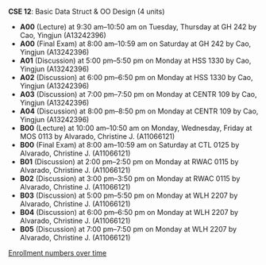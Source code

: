 **CSE 12**: Basic Data Struct & OO Design (4 units)

- **A00** (Lecture) at 9:30 am–10:50 am on Tuesday, Thursday at GH 242 by Cao, Yingjun (A13242396)
- **A00** (Final Exam) at 8:00 am–10:59 am on Saturday at GH 242 by Cao, Yingjun (A13242396)
- **A01** (Discussion) at 5:00 pm–5:50 pm on Monday at HSS 1330 by Cao, Yingjun (A13242396)
- **A02** (Discussion) at 6:00 pm–6:50 pm on Monday at HSS 1330 by Cao, Yingjun (A13242396)
- **A03** (Discussion) at 7:00 pm–7:50 pm on Monday at CENTR 109 by Cao, Yingjun (A13242396)
- **A04** (Discussion) at 8:00 pm–8:50 pm on Monday at CENTR 109 by Cao, Yingjun (A13242396)
- **B00** (Lecture) at 10:00 am–10:50 am on Monday, Wednesday, Friday at MOS 0113 by Alvarado, Christine J. (A11066121)
- **B00** (Final Exam) at 8:00 am–10:59 am on Saturday at CTL 0125 by Alvarado, Christine J. (A11066121)
- **B01** (Discussion) at 2:00 pm–2:50 pm on Monday at RWAC 0115 by Alvarado, Christine J. (A11066121)
- **B02** (Discussion) at 3:00 pm–3:50 pm on Monday at RWAC 0115 by Alvarado, Christine J. (A11066121)
- **B03** (Discussion) at 5:00 pm–5:50 pm on Monday at WLH 2207 by Alvarado, Christine J. (A11066121)
- **B04** (Discussion) at 6:00 pm–6:50 pm on Monday at WLH 2207 by Alvarado, Christine J. (A11066121)
- **B05** (Discussion) at 7:00 pm–7:50 pm on Monday at WLH 2207 by Alvarado, Christine J. (A11066121)

[Enrollment numbers over time](./CSE12.tsv)
